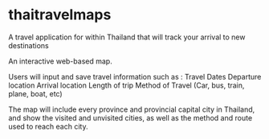 thaitravelmaps
==============

A travel application for within Thailand that will track your arrival to new destinations

An interactive web-based map. 

Users will input and save travel information such as : 
Travel Dates 
Departure location
Arrival location 
Length of trip
Method of Travel (Car, bus, train, plane, boat, etc)

The map will include every province and provincial capital city in Thailand, and show the visited and unvisited cities, as well as the method and route used to reach each city. 
